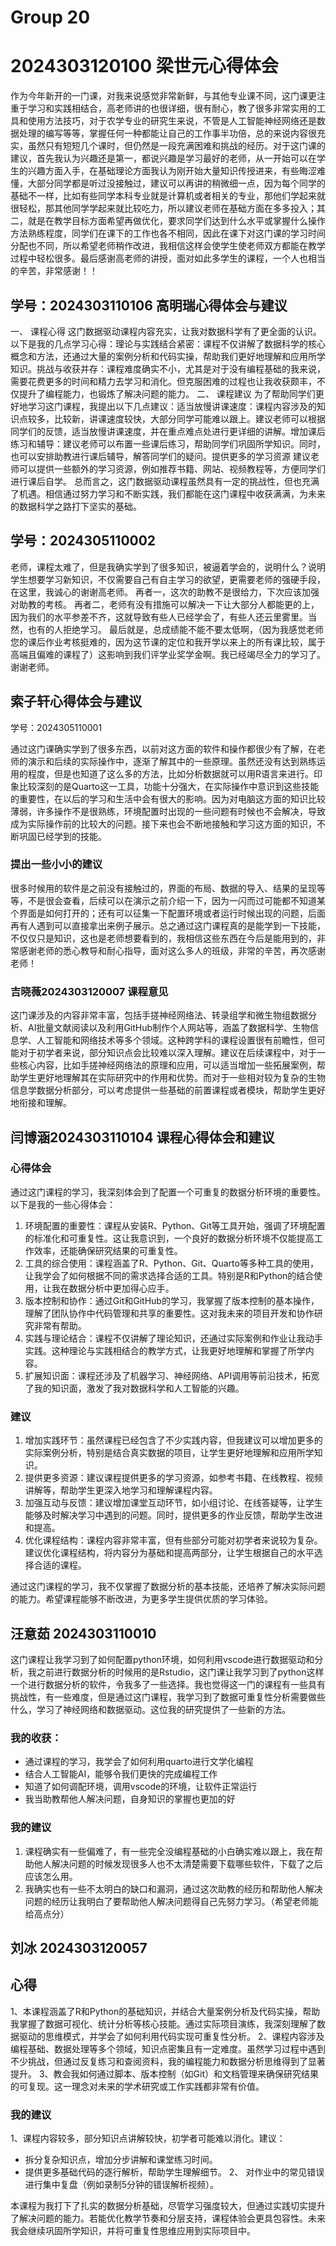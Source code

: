 # Group 20
# 2024303120100 梁世元心得体会 

作为今年新开的一门课，对我来说感觉非常新鲜，与其他专业课不同，这门课更注重于学习和实践相结合，高老师讲的也很详细，很有耐心，教了很多非常实用的工具和使用方法技巧，对于农学专业的研究生来说，不管是人工智能神经网络还是数据处理的编写等等，掌握任何一种都能让自己的工作事半功倍，总的来说内容很充实，虽然只有短短几个课时，但仍然是一段充满困难和挑战的经历。对于这门课的建议，首先我认为兴趣还是第一，都说兴趣是学习最好的老师，从一开始可以在学生的兴趣方面入手，在基础理论方面我认为刚开始大量知识传授进来，有些晦涩难懂，大部分同学都是听过没接触过，建议可以再讲的稍微细一点，因为每个同学的基础不一样，比如有些同学本科专业就是计算机或者相关的专业，那他们学起来就很轻松，那其他同学学起来就比较吃力，所以建议老师在基础方面在多多投入；其二，就是在教学目标方面希望再做优化，要求同学们达到什么水平或掌握什么操作方法熟练程度，同学们在课下的工作也各不相同，因此在课下对这门课的学习时间分配也不同，所以希望老师稍作改进，我相信这样会使学生使老师双方都能在教学过程中轻松很多。最后感谢高老师的讲授，面对如此多学生的课程，一个人也相当的辛苦，非常感谢！！


## 学号：2024303110106 高明瑞心得体会与建议

一、 课程心得
这门数据驱动课程内容充实，让我对数据科学有了更全面的认识。以下是我的几点学习心得：理论与实践结合紧密：课程不仅讲解了数据科学的核心概念和方法，还通过大量的案例分析和代码实操，帮助我们更好地理解和应用所学知识。挑战与收获并存：课程难度确实不小，尤其是对于没有编程基础的我来说，需要花费更多的时间和精力去学习和消化。但克服困难的过程也让我收获颇丰，不仅提升了编程能力，也锻炼了解决问题的能力。
二、 课程建议
为了帮助同学们更好地学习这门课程，我提出以下几点建议：适当放慢讲课速度：课程内容涉及的知识点较多，比较新，讲课速度较快，大部分同学可能难以跟上。建议老师可以根据同学们的反馈，适当放慢讲课速度，并在重点难点处进行更详细的讲解。增加课后练习和辅导：建议老师可以布置一些课后练习，帮助同学们巩固所学知识。同时，也可以安排助教进行课后辅导，解答同学们的疑问。提供更多的学习资源 建议老师可以提供一些额外的学习资源，例如推荐书籍、网站、视频教程等，方便同学们进行课后自学。
总而言之，这门数据驱动课程虽然具有一定的挑战性，但也充满了机遇。相信通过努力学习和不断实践，我们都能在这门课程中收获满满，为未来的数据科学之路打下坚实的基础。


## 学号：2024305110002

老师，课程太难了，但是我确实学到了很多知识，被逼着学会的，说明什么？说明学生想要学习新知识，不仅需要自己有自主学习的欲望，更需要老师的强硬手段，在这里，我诚心的谢谢高老师。
再者一，这次的助教不是很给力，下次应该加强对助教的考核。
再者二，老师有没有措施可以解决一下让大部分人都能更的上，因为我们的水平参差不齐，这就导致有些人已经学会了，有些人还云里雾里。当然，也有的人拒绝学习。
最后就是，总成绩能不能不要太低啊，（因为我感觉老师您的课后作业考核挺难的，因为这节课的定位和我开学以来上的所有课比较，属于高端且偏难的课程了）这影响到我们评学业奖学金啊。我已经竭尽全力的学习了。谢谢老师。



## 索子轩心得体会与建议

学号：2024305110001

通过这门课确实学到了很多东西，以前对这方面的软件和操作都很少有了解，在老师的演示和后续的实际操作中，逐渐了解其中的一些原理。虽然还没有达到熟练运用的程度，但是也知道了这么多的方法，比如分析数据就可以用R语言来进行。印象比较深刻的是Quarto这一工具，功能十分强大，在实际操作中意识到这些技能的重要性，在以后的学习和生活中会有很大的影响。因为对电脑这方面的知识比较薄弱，许多操作不是很熟练，环境配置时出现的一些问题有时候也不会解决，导致成为实际操作前的比较大的问题。接下来也会不断地接触和学习这方面的知识，不断巩固已经学到的技能。

### 提出一些小小的建议

很多时候用的软件是之前没有接触过的，界面的布局、数据的导入、结果的呈现等等，不是很会查看，后续可以在演示之前介绍一下，因为一闪而过可能都不知道某个界面是如何打开的；还有可以征集一下配置环境或者运行时候出现的问题，后面再有人遇到可以直接拿出来例子展示。总之通过这门课程真的是能学到一下技能，不仅仅只是知识，这也是老师想要看到的，我相信这些东西在今后是能用到的，非常感谢老师的悉心教导和耐心指导，面对这么多人的班级，非常的辛苦，再次感谢老师！

###  吉晓薇2024303120007 课程意见
这门课涉及的内容非常丰富，包括手搓神经网络法、转录组学和微生物组数据分析、AI批量文献阅读以及利用GitHub制作个人网站等，涵盖了数据科学、生物信息学、人工智能和网络技术等多个领域。这种跨学科的课程设置很有前瞻性，但可能对于初学者来说，部分知识点会比较难以深入理解。建议在后续课程中，对于一些核心内容，比如手搓神经网络法的原理和应用，可以适当增加一些拓展案例，帮助学生更好地理解其在实际研究中的作用和优势。而对于一些相对较为复杂的生物信息学数据分析部分，可以考虑提供一些基础的前置课程或者模块，帮助学生更好地衔接和理解。

##   闫博涵2024303110104 课程心得体会和建议

###  心得体会

通过这门课程的学习，我深刻体会到了配置一个可重复的数据分析环境的重要性。以下是我的一些心得体会：

1. 环境配置的重要性：课程从安装R、Python、Git等工具开始，强调了环境配置的标准化和可重复性。这让我意识到，一个良好的数据分析环境不仅能提高工作效率，还能确保研究结果的可重复性。
2. 工具的综合使用：课程涵盖了R、Python、Git、Quarto等多种工具的使用，让我学会了如何根据不同的需求选择合适的工具。特别是R和Python的结合使用，让我在数据分析中更加得心应手。
3. 版本控制和协作：通过Git和GitHub的学习，我掌握了版本控制的基本操作，理解了团队协作中代码管理和共享的重要性。这对我未来的项目开发和协作研究非常有帮助。
4. 实践与理论结合：课程不仅讲解了理论知识，还通过实际案例和作业让我动手实践。这种理论与实践相结合的教学方式，让我更好地理解和掌握了所学内容。
5. 扩展知识面：课程还涉及了机器学习、神经网络、API调用等前沿技术，拓宽了我的知识面，激发了我对数据科学和人工智能的兴趣。

### 建议

1. 增加实践环节：虽然课程已经包含了不少实践内容，但我建议可以增加更多的实际案例分析，特别是结合真实数据的项目，让学生更好地理解和应用所学知识。
2. 提供更多资源：建议课程提供更多的学习资源，如参考书籍、在线教程、视频讲解等，帮助学生更深入地学习和理解课程内容。
3. 加强互动与反馈：建议增加课堂互动环节，如小组讨论、在线答疑等，让学生能够及时解决学习中遇到的问题。同时，提供更多的作业反馈，帮助学生改进和提高。
4. 优化课程结构：课程内容非常丰富，但有些部分可能对初学者来说较为复杂。建议优化课程结构，将内容分为基础和提高两部分，让学生根据自己的水平选择合适的课程。

通过这门课程的学习，我不仅掌握了数据分析的基本技能，还培养了解决实际问题的能力。希望课程能够不断改进，为更多学生提供优质的学习体验。

## 汪意茹 2024303110010

这门课程让我学习到了如何配置python环境，如何利用vscode进行数据驱动和分析，我之前进行数据分析的时候用的是Rstudio，这门课让我学习到了python这样一个进行数据分析的软件，令我多了一些选择。我也觉得这一门的课程有一些具有挑战性，有一些难度，但是通过这门课程，我学习到了数据可重复性分析需要做些什么，学习了神经网络和数据驱动。这位我的研究提供了一些新的方法。

### 我的收获：

- 通过课程的学习，我学会了如何利用quarto进行文学化编程
- 结合人工智能AI，能够令我们更快的完成编程工作
- 知道了如何调配环境，调用vscode的环境，让软件正常运行
- 我当助教帮他人解决问题，自身知识的掌握也更加的好

### 我的建议

1. 课程确实有一些偏难了，有一些完全没编程基础的小白确实难以跟上，我在帮助他人解决问题的时候发现很多人也不太清楚需要下载哪些软件，下载了之后应该怎么用。
2. 我确实也有一些不太明白的缺口和漏洞，通过这次助教的经历和帮助他人解决问题的经历让我明白了要帮助他人解决问题得自己先努力学习。（希望老师能给高点分）

## 刘冰 2024303120057

## 心得
1、本课程涵盖了R和Python的基础知识，并结合大量案例分析及代码实操，帮助我掌握了数据可视化、统计分析等核心技能。通过实际项目演练，我深刻理解了数据驱动的思维模式，并学会了如何利用代码实现可重复性分析。
2、课程内容涉及编程基础、数据处理等多个领域，知识点密集且有一定难度。虽然学习过程中遇到不少挑战，但通过反复练习和查阅资料，我的编程能力和数据分析思维得到了显著提升。
3、教会我如何通过脚本、版本控制（如Git）和文档管理来确保研究结果的可复现。这一理念对未来的学术研究或工作实践都非常有价值。  

### 我的建议

1、课程内容较多，部分知识点讲解较快，初学者可能难以消化。建议：  
   - 拆分复杂知识点，增加分步讲解和课堂练习时间。  
   - 提供更多基础代码的逐行解析，帮助学生理解细节。
2、 对作业中的常见错误进行集中复盘（例如录制5分钟的错误解析视频）。

本课程为我打下了扎实的数据分析基础，尽管学习强度较大，但通过实践切实提升了解决问题的能力。若能优化教学节奏和分层支持，课程体验会更具包容性。未来我会继续巩固所学知识，并将可重复性思维应用到实际项目中。 
